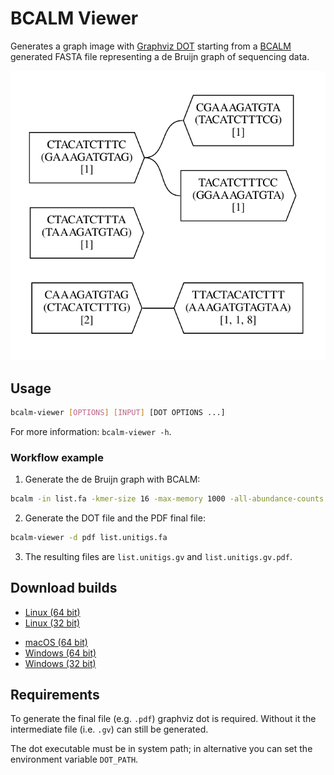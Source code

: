 # BCALM Viewer

Generates a graph image with [Graphviz DOT](https://www.graphviz.org/doc/info/lang.html) starting from a [BCALM](https://github.com/GATB/bcalm) generated FASTA file representing a de Bruijn graph of sequencing data.

![Example](example.png "Example")

## Usage
```sh
bcalm-viewer [OPTIONS] [INPUT] [DOT OPTIONS ...]
```
For more information: `bcalm-viewer -h`.

### Workflow example

1. Generate the de Bruijn graph with BCALM:
```sh
bcalm -in list.fa -kmer-size 16 -max-memory 1000 -all-abundance-counts 
```

2. Generate the DOT file and the PDF final file:
```sh
bcalm-viewer -d pdf list.unitigs.fa
```

3. The resulting files are `list.unitigs.gv` and `list.unitigs.gv.pdf`.

## Download builds
  * [Linux (64 bit)](https://gitlab.com/DPDmancul/bcalm-viewer/-/jobs/artifacts/main/raw/target/x86_64-unknown-linux-gnu/release/bcalm-viewer?job=linux-musl-64)
  * [Linux (32 bit)](https://gitlab.com/DPDmancul/bcalm-viewer/-/jobs/artifacts/main/raw/target/i686-unknown-linux-gnu/release/bcalm-viewer?job=linux-musl-32)
  <!-- * [Linux (armv7)](https://gitlab.com/DPDmancul/bcalm-viewer/-/jobs/artifacts/main/raw/target/armv7-unknown-linux-gnueabihf/release/bcalm-viewer?job=linux-arm) -->
  * [macOS (64 bit)](https://gitlab.com/DPDmancul/bcalm-viewer/-/jobs/artifacts/main/raw/target/x86_64-apple-darwin/release/bcalm-viewer?job=macos-64)
  * [Windows (64 bit)](https://gitlab.com/DPDmancul/bcalm-viewer/-/jobs/artifacts/main/raw/target/x86_64-pc-windows-gnu/release/bcalm-viewer.exe?job=windows-mingw-64)
  * [Windows (32 bit)](https://gitlab.com/DPDmancul/bcalm-viewer/-/jobs/artifacts/main/raw/target/i686-pc-windows-gnu/release/bcalm-viewer.exe?job=windows-mingw-32)

## Requirements
To generate the final file (e.g. `.pdf`) graphviz dot is required. Without it the intermediate file (i.e. `.gv`) can still be generated.

The dot executable must be in system path; in alternative you can set the environment variable `DOT_PATH`.